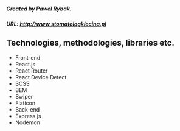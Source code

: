 ##### Created by Paweł Rybak.
##### URL: http://www.stomatologklecina.pl

## Technologies, methodologies, libraries etc.
 - Front-end
  - React.js
  - React Router
  - React Device Detect
  - SCSS
  - BEM
  - Swiper
  - Flaticon
 - Back-end
  - Express.js
  - Nodemon


